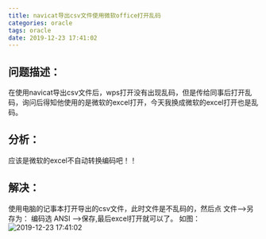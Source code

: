 ```yaml
---
title: navicat导出csv文件使用微软office打开乱码
categories: oracle
tags: oracle
date: 2019-12-23 17:41:02
---
```


## 问题描述：

在使用navicat导出csv文件后，wps打开没有出现乱码，但是传给同事后打开乱码，询问后得知他使用的是微软的excel打开，今天我换成微软的excel打开也是乱码。

## 分析：

应该是微软的excel不自动转换编码吧！！

## 解决：

使用电脑的记事本打开导出的csv文件，此时文件是不乱码的，然后点 文件——>另存为： 编码选 ANSI ——>保存,最后excel打开就可以了。
如图：
![2019-12-23 17:41:02](https://ae01.alicdn.com/kf/He7c6b5064b504087854e1b90ba7281084.png)